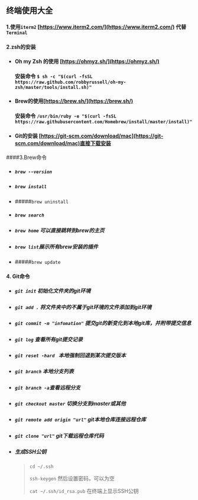 ## 终端使用大全	

#### 1.使用`iterm2` [https://www.iterm2.com/](https://www.iterm2.com/) 代替`Terminal`

#### 2.zsh的安装

- #### Oh my Zsh 的使用 [https://ohmyz.sh/](https://ohmyz.sh/)

  #### 安装命令 `$ sh -c "$(curl -fsSL https://raw.github.com/robbyrussell/oh-my-zsh/master/tools/install.sh)"`  

- #### Brew的使用[https://brew.sh/](https://brew.sh/)

  #### 安装命令 `/usr/bin/ruby -e "$(curl -fsSL https://raw.githubusercontent.com/Homebrew/install/master/install)"`

- #### Git的安装 [https://git-scm.com/download/mac](https://git-scm.com/download/mac)直接下载安装

####3.Brew命令

- ##### `brew --version`

- ##### `brew install`

- #####`brew uninstall`

- ##### `brew search`

- ##### `brew home` 可以直接跳转到brew的主页

- ##### `brew list`展示所有brew安装的插件

- #####`brew update`

#### 4. Git命令

- ##### `git init` 初始化文件夹的git环境

- ##### `git add .` 将文件夹中的不属于git环境的文件添加到git环境

- ##### `git commit -m "infomation"` 提交git的新变化到本地git库，并附带提交信息

- ##### `git log` 查看所有git提交记录

- ##### `git reset -hard `  本地强制回退到某次提交版本

- ##### `git branch` 本地分支列表

- ##### `git branch -a`查看远程分支

- ##### `git checkout master` 切换分支到master或其他

- ##### `git remote add origin "url"` git本地仓库连接远程仓库

- ##### `git clone "url"` git下载远程仓库代码

- ##### 生成SSH公钥

    > `cd ~/.ssh`
    >
    > `ssh-keygen`   然后设置密码，可以为空
    >
    > `cat ~/.ssh/id_rsa.pub`   在终端上显示SSH公钥


